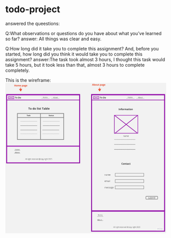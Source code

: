 # todo-project

answered the queestions:

Q:What observations or questions do you have about what you’ve learned so far?
answer: All things was clear and easy.

Q:How long did it take you to complete this assignment? And, before you started, how long did you think it would take you to complete this assignment?
answer:The task took almost 3 hours, I thought this task would take 5 hours, but it took less than that, almost 3 hours to complete completely. 


This is the wireframe:
![To do wireframe](To%20do%20list%20wireframe.jpg)